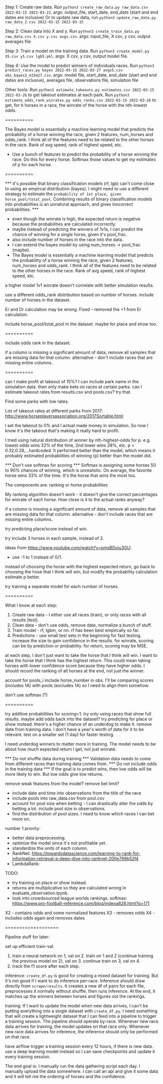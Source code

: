 
Step 1: Create raw data.
Run `python3 create_raw_data.py raw_data.csv 2022-03-15 2022-03-22`. args: output_file, start_date, end_date (start and end dates are inclusive)
Or to update raw data, run `python3 update_raw_data.py raw_data_2.csv 2022-03-15 2022-03-15`

Step 2: Clean data into X and y.
Run `python3 create_train_data.py raw_data.csv X.csv y.csv avgs.csv`. args: input_file, X csv, y csv, output averages file

Step 3: Train a model on the training data.
Run `python3 create_model.py X5.csv y5.csv lgb5.pkl`. args: X csv, y csv, output model file.

Step 4: Use the model to predict winners of individuals races.
Run `python3 predict_races.py bayes 2022-03-15 2022-03-27 avgs5.csv obs_bayes2_m15m27.csv`. args: model file, start_date, end_date (start and end dates are inclusive), averages file, observations file, simulation file

Other tools:
Run `python3 estimate_takeouts.py estimates.csv 2022-03-15 2022-03-26` to get takeout estimates at each park.
Run `python3 estimate_odds_rank_winrates.py odds_ranks.csv 2022-03-15 2022-03-26` to get, for h horses in a race, the winrate of the horse with the nth-lowest odds.

==========

The Bayes model is essentially a machine learning model that predicts the probability of a horse winning the race, given 2 features, num_horses and odds_rank. I think all of the features need to be related to the other horses in the race. Rank of avg speed, rank of highest speed, etc.
- Use a bunch of features to predict the probability of a horse winning the race. Do this for every horse. Softmax those values to get my estimates of p for each horse.

==========

 *** it's possible that binary classification models (rf, lgb) can't come close to using an empircal distribution (bayes). I might need to use a different strategy to estimate the `probability of 1st place, given horse_pool/total_pool`. Combining results of binary classification models into probabilities is an unnatural approach, and gives inncorrect probabilities. ***
 - even though the winrate is high, the expected return is negative because the probabilities are calculated incorrectly.
 - maybe instead of predicting the winners of 1v1s, I can predict the chance of winning for a single horse, given it's pool_frac.
 - also include number of horses in the race into the data.
 - I can extend the bayes model by using num_horses -> pool_frac (maybe).
 - The Bayes model is essentially a machine learning model that predicts the probability of a horse winning the race, given 2 features, num_horses and odds_rank. I think all of the features need to be related to the other horses in the race. Rank of avg speed, rank of highest speed, etc.

a higher model 1v1 winrate doesn't correlate with better simulation results.

use a different odds_rank distribution based on number of horses.
include number of horses in the dataset.

Er and Dr calculation may be wrong. Fixed - removed the +1 from Er calculation.

include horse_pool/total_pool in the dataset. maybe for place and show too.

==========

include odds rank in the dataset.

if a column is missing a significant amount of data, remove all samples that are missing data for that column. alternative - don't include races that are missing entire columns.

==========

can I make profit at takeout of 15%? I can include park name in the simulation data. then only make bets on races at certain parks.
can I estimate takeout rates from results.csv and pools.csv? try that.

Find some parks with low rates.

List of takeout rates at different parks from 2017: http://www.horseplayersassociation.org/2017Sortable.html

I set the takeout to 0% and I actual made money in simulation. So now I know it's the takeout that's making it really hard to profit.

I tried using natural distribution of winner by nth-highest-odds for p. e.g. lowest odds wins 32% of the time, 2nd lower wins 28%, etc. p = 0.32,0.28,...hardcoded. It performed better than the model, which means it probably estimated probabilities of winning (p) better than the model did.

*** Don't use softmax for scoring ***
Softmax is assigning some horses 50 to 90% chances of winning, which is unrealistic. On average, the favorite horse wins 33% of the time. It's the horse that wins the most too.

The components are: ranking or horse probabilities

My ranking algorithm doesn't work - it doesn't give the correct percentages for winrate of each horse. How close is it to the actual ranks anyway?

if a column is missing a significant amount of data, remove all samples that are missing data for that column. alternative - don't include races that are missing entire columns.

try predicting place/score instead of win.

try include 3 horses in each sample, instead of 2.

ideas from https://www.youtube.com/watch?v=pmxBDuju3GU:
- use -1 to 1 instead of 0/1.

instead of choosing the horse with the highest expected return, go back to choosing the hose that I think will win, but modify the probability calculation estimate p better.

try training a separate model for each number of horses.

==========

What I know at each step:
1. Create raw data - I either use all races (train), or only races with all results (test).
2. Clean data - don't use odds, remove date, normalize a bunch of stuff.
3. Train model - rf, lgbm, or nn. rf has been best empircally so far.
4. Predictions - use small test sets in the beginning for fast testing. increase the size to gain confidence in the results. for winrate, scoring can be by prediction or probability. for return, scoring may be MSE.

at each step, I don't just want to take the horse that I think will win. I want to take the horse that I think has the highest return. This could mean taking horses with lower confidence score because they have higher odds. I should record the ranking of all horses at the end, not just the winner.

account for pools_i
include horse_number in obs. I'll be comparing scores (includes 1A) with pools (excludes 1A) so I need to align them somehow.

don't use softmax (?)

==========

try additive probabilities for scoring=1.
try only using races that show full results.
maybe add odds back into the dataset?
try predicting for place or show instead. there's a higher chance of an underdog to make it.
remove date from training data. I don't have a year's worth of data for it to be relevant.
test on a smaller set (1 day) for faster testing.

I need underdog winners to matter more in training. The model needs to be about how much expected return I get, not just winrate. 

*** Do not shuffle data during training ***
Validation data needs to come from different races than training data comes from.
*** Do not include odds in the training data ***
If the goal is to predict wins, then low odds will be more likely to win. But low odds give low returns.

remove weak features from the model?
remove bet limit?

- include date and time into observations from the title of the race
- include pools into raw_data.csv from pool.csv
- account for pool size when betting - I can drastically alter the odds by betting a lot. include pool size in observations.
- find the distribution of pool sizes. I need to know which races I can bet more on.

number 1 priority:
- better data preprocessing.
- optimize the model since it's not profitable yet.
- standardize the units of each column.
- RankNet: https://towardsdatascience.com/learning-to-rank-for-information-retrieval-a-deep-dive-into-ranknet-200e799b52f4
- LambdaRank: 

TODO:
- try training on place or show instead.
- returns are multiplicative so they are calculated wrong in evaluate_observation.ipynb.
- look into crowdsourced league worlds rankings. softmax: https://www.pro-football-reference.com/blog/indexa828.html?p=171

X2 - contains odds and some normalized features
X3 - removes odds
X4 - includes odds again and removes dates

===================

Pipeline stuff for later:

set up efficient train-val.
1. train a neural network on 1, val on 2. train on 1 and 2 (continue training the previous model on 2), val on 3. continue train on 3, val on 4.
2. track the f1 score after each step.

inference:
`create_df.py` is good for creating a mixed dataset for training. But it's not good if I want to do inference per-race. Inference should draw directly from `scrape/results`. It creates a new df of pairs for each file, preprocesses it normally without shuffle, then runs inference. At the end, it matches up the winners between horses and figures out the rankings.

training:
If I want to update the model when new data arrives, I can't be putting everything into a single dataset with `create_df.py`. I need something that will create a lightweight dataset that I can feed into a pipeline to trigger a training session. The pipeline should operate by-race. Whenever new race data arrives for training, the model updates on that race only. Whenever new race data arrives for inference, the inference should only be performed on that race.

have airflow trigger a training session every 12 hours, if there is new data.
use a deep learning model instead so I can save checkpoints and update it every training session.

The end goal is:
I manually run the data gathering script each day. I manually upload the data somewhere.
I can call an api and give it some data and it will tell me the ordering of horses and the confidence.
